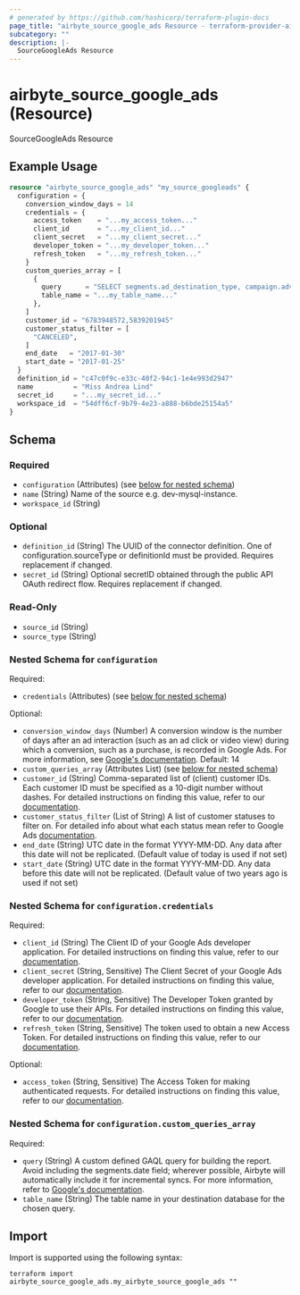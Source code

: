 ```yaml
---
# generated by https://github.com/hashicorp/terraform-plugin-docs
page_title: "airbyte_source_google_ads Resource - terraform-provider-airbyte"
subcategory: ""
description: |-
  SourceGoogleAds Resource
---
```


# airbyte_source_google_ads (Resource)

SourceGoogleAds Resource

## Example Usage

```terraform
resource "airbyte_source_google_ads" "my_source_googleads" {
  configuration = {
    conversion_window_days = 14
    credentials = {
      access_token    = "...my_access_token..."
      client_id       = "...my_client_id..."
      client_secret   = "...my_client_secret..."
      developer_token = "...my_developer_token..."
      refresh_token   = "...my_refresh_token..."
    }
    custom_queries_array = [
      {
        query      = "SELECT segments.ad_destination_type, campaign.advertising_channel_sub_type FROM campaign WHERE campaign.status = 'PAUSED'"
        table_name = "...my_table_name..."
      },
    ]
    customer_id = "6783948572,5839201945"
    customer_status_filter = [
      "CANCELED",
    ]
    end_date   = "2017-01-30"
    start_date = "2017-01-25"
  }
  definition_id = "c47c0f9c-e33c-40f2-94c1-1e4e993d2947"
  name          = "Miss Andrea Lind"
  secret_id     = "...my_secret_id..."
  workspace_id  = "54dff6cf-9b79-4e23-a888-b6bde25154a5"
}
```

<!-- schema generated by tfplugindocs -->
## Schema

### Required

- `configuration` (Attributes) (see [below for nested schema](#nestedatt--configuration))
- `name` (String) Name of the source e.g. dev-mysql-instance.
- `workspace_id` (String)

### Optional

- `definition_id` (String) The UUID of the connector definition. One of configuration.sourceType or definitionId must be provided. Requires replacement if changed.
- `secret_id` (String) Optional secretID obtained through the public API OAuth redirect flow. Requires replacement if changed.

### Read-Only

- `source_id` (String)
- `source_type` (String)

<a id="nestedatt--configuration"></a>
### Nested Schema for `configuration`

Required:

- `credentials` (Attributes) (see [below for nested schema](#nestedatt--configuration--credentials))

Optional:

- `conversion_window_days` (Number) A conversion window is the number of days after an ad interaction (such as an ad click or video view) during which a conversion, such as a purchase, is recorded in Google Ads. For more information, see <a href="https://support.google.com/google-ads/answer/3123169?hl=en">Google's documentation</a>. Default: 14
- `custom_queries_array` (Attributes List) (see [below for nested schema](#nestedatt--configuration--custom_queries_array))
- `customer_id` (String) Comma-separated list of (client) customer IDs. Each customer ID must be specified as a 10-digit number without dashes. For detailed instructions on finding this value, refer to our <a href="https://docs.airbyte.com/integrations/sources/google-ads#setup-guide">documentation</a>.
- `customer_status_filter` (List of String) A list of customer statuses to filter on. For detailed info about what each status mean refer to Google Ads <a href="https://developers.google.com/google-ads/api/reference/rpc/v15/CustomerStatusEnum.CustomerStatus">documentation</a>.
- `end_date` (String) UTC date in the format YYYY-MM-DD. Any data after this date will not be replicated. (Default value of today is used if not set)
- `start_date` (String) UTC date in the format YYYY-MM-DD. Any data before this date will not be replicated. (Default value of two years ago is used if not set)

<a id="nestedatt--configuration--credentials"></a>
### Nested Schema for `configuration.credentials`

Required:

- `client_id` (String) The Client ID of your Google Ads developer application. For detailed instructions on finding this value, refer to our <a href="https://docs.airbyte.com/integrations/sources/google-ads#setup-guide">documentation</a>.
- `client_secret` (String, Sensitive) The Client Secret of your Google Ads developer application. For detailed instructions on finding this value, refer to our <a href="https://docs.airbyte.com/integrations/sources/google-ads#setup-guide">documentation</a>.
- `developer_token` (String, Sensitive) The Developer Token granted by Google to use their APIs. For detailed instructions on finding this value, refer to our <a href="https://docs.airbyte.com/integrations/sources/google-ads#setup-guide">documentation</a>.
- `refresh_token` (String, Sensitive) The token used to obtain a new Access Token. For detailed instructions on finding this value, refer to our <a href="https://docs.airbyte.com/integrations/sources/google-ads#setup-guide">documentation</a>.

Optional:

- `access_token` (String, Sensitive) The Access Token for making authenticated requests. For detailed instructions on finding this value, refer to our <a href="https://docs.airbyte.com/integrations/sources/google-ads#setup-guide">documentation</a>.


<a id="nestedatt--configuration--custom_queries_array"></a>
### Nested Schema for `configuration.custom_queries_array`

Required:

- `query` (String) A custom defined GAQL query for building the report. Avoid including the segments.date field; wherever possible, Airbyte will automatically include it for incremental syncs. For more information, refer to <a href="https://developers.google.com/google-ads/api/fields/v11/overview_query_builder">Google's documentation</a>.
- `table_name` (String) The table name in your destination database for the chosen query.

## Import

Import is supported using the following syntax:

```shell
terraform import airbyte_source_google_ads.my_airbyte_source_google_ads ""
```
